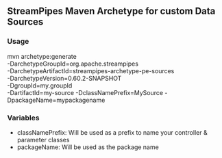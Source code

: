 <!--
  ~ Licensed to the Apache Software Foundation (ASF) under one or more
  ~ contributor license agreements.  See the NOTICE file distributed with
  ~ this work for additional information regarding copyright ownership.
  ~ The ASF licenses this file to You under the Apache License, Version 2.0
  ~ (the "License"); you may not use this file except in compliance with
  ~ the License.  You may obtain a copy of the License at
  ~
  ~    http://www.apache.org/licenses/LICENSE-2.0
  ~
  ~ Unless required by applicable law or agreed to in writing, software
  ~ distributed under the License is distributed on an "AS IS" BASIS,
  ~ WITHOUT WARRANTIES OR CONDITIONS OF ANY KIND, either express or implied.
  ~ See the License for the specific language governing permissions and
  ~ limitations under the License.
  ~
  -->

## StreamPipes Maven Archetype for custom Data Sources

### Usage

mvn archetype:generate                                  \
			-DarchetypeGroupId=org.apache.streampipes                \
			-DarchetypeArtifactId=streampipes-archetype-pe-sources         \
			-DarchetypeVersion=0.60.2-SNAPSHOT                \
			-DgroupId=my.groupId \
			-DartifactId=my-source
			-DclassNamePrefix=MySource
			-DpackageName=mypackagename
			
### Variables

* classNamePrefix: Will be used as a prefix to name your controller & parameter classes
* packageName: Will be used as the package name

